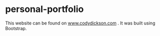 # personal-portfolio

This website can be found on www.codydickson.com . 
It was built using Bootstrap.
